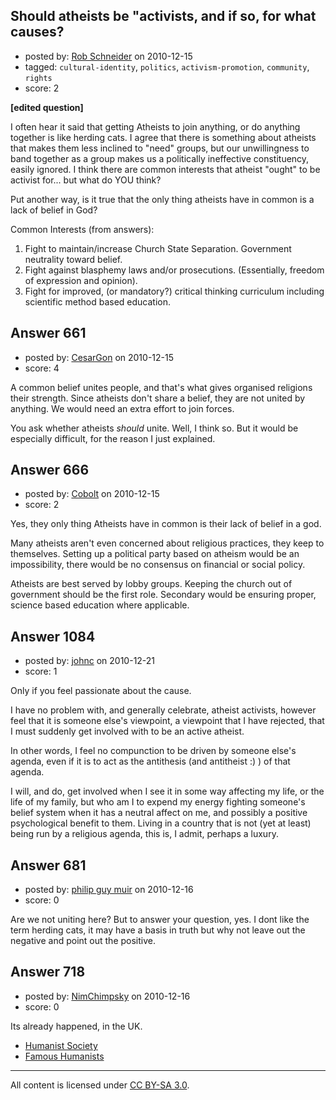 ## Should atheists be "activists, and if so, for what causes?

- posted by: [Rob Schneider](https://stackexchange.com/users/-1/149-rob-schneider) on 2010-12-15
- tagged: `cultural-identity`, `politics`, `activism-promotion`, `community`, `rights`
- score: 2

**[edited question]**

I often hear it said that getting Atheists to join anything, or do anything together is like herding cats.  I agree that there is something about atheists that makes them less inclined to "need" groups, but our unwillingness to band together as a group makes us a politically ineffective constituency, easily ignored.  I think there are common interests that atheist "ought" to be activist for... but what do YOU think?

Put another way, is it true that the only thing atheists have in common is a lack of belief in God?  

Common Interests (from answers):<br>
1. Fight to maintain/increase Church State Separation.  Government neutrality toward belief.<br>
2. Fight against blasphemy laws and/or prosecutions. (Essentially, freedom of expression and opinion).<br>
3. Fight for improved, (or mandatory?) critical thinking curriculum including scientific method based education.<br>  


## Answer 661

- posted by: [CesarGon](https://stackexchange.com/users/-1/80-cesargon) on 2010-12-15
- score: 4

A common belief unites people, and that's what gives organised religions their strength. Since atheists don't share a belief, they are not united by anything. We would need an extra effort to join forces.

You ask whether atheists *should* unite. Well, I think so. But it would be especially difficult, for the reason I just explained.


## Answer 666

- posted by: [Cobolt](https://stackexchange.com/users/-1/253-cobolt) on 2010-12-15
- score: 2

Yes, they only thing Atheists have in common is their lack of belief in a god.

Many atheists aren't even concerned about religious practices, they keep to themselves. Setting up a political party based on atheism would be an impossibility, there would be no consensus on financial or social policy.

Atheists are best served by lobby groups. Keeping the church out of government should be the first role. Secondary would be ensuring proper, science based education where applicable.


## Answer 1084

- posted by: [johnc](https://stackexchange.com/users/-1/295-johnc) on 2010-12-21
- score: 1

Only if you feel passionate about the cause. 

I have no problem with, and generally celebrate, atheist activists, however feel that it is someone else's viewpoint, a viewpoint that I have rejected, that I must suddenly get involved with to be an active atheist.

In other words, I feel no compunction to be driven by someone else's agenda, even if it is to act as the antithesis (and antitheist :) ) of that agenda. 

I will, and do, get involved when I see it in some way affecting my life, or the life of my family, but who am I to expend my energy fighting someone's belief system when it has a neutral affect on me, and possibly a positive psychological benefit to them. Living in a country that is not (yet at least) being run by  a religious agenda, this is, I admit, perhaps a luxury.


## Answer 681

- posted by: [philip guy muir](https://stackexchange.com/users/-1/182-philip-guy-muir) on 2010-12-16
- score: 0

Are we not uniting here?  But to answer your question, yes. I dont like the term herding cats, it may have a basis in truth but why not leave out the negative and point out the positive.


## Answer 718

- posted by: [NimChimpsky](https://stackexchange.com/users/-1/147-nimchimpsky) on 2010-12-16
- score: 0

<p>Its already happened, in the UK.</p>

<ul>
<li><a href="http://www.humanism.org.uk/home" rel="nofollow">Humanist Society</a></li>
<li><a href="http://en.wikipedia.org/wiki/List_of_humanists" rel="nofollow">Famous Humanists</a></li>
</ul>




---

All content is licensed under [CC BY-SA 3.0](https://creativecommons.org/licenses/by-sa/3.0/).
